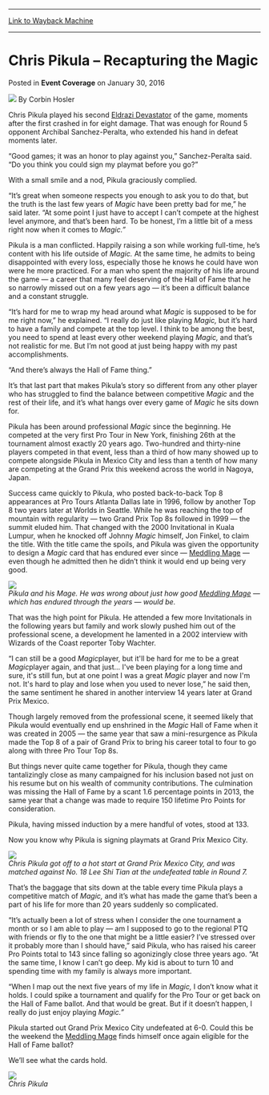 
---
[Link to Wayback Machine](https://web.archive.org/web/20160201194827/http://magic.wizards.com/en/events/coverage/gpmex16/chris-pikula-recapturing-the-magic-2016-01-30)

[_metadata_:author]:- "Corbin Hosler"
[_metadata_:description]:- "Chris Pikula played his second Eldrazi Devastator of the game, moments after the first crashed in for eight damage. That was enough for Round 5 opponent Archibal Sanchez-Peralta, who extended his hand in defeat moments later. “Good games; it was an honor to play against you,” Sanchez-Peralta said. “Do you think you could sign my playmat before you go?”"
[_metadata_:generator]:- "Drupal 7 (http://drupal.org)"
[_metadata_:node]:- "982631"
[_metadata_:publish_date]:- "2016-01-30"
[_metadata_:source]:- "div-main-content"
[_metadata_:title]:- "Chris Pikula – Recapturing the Magic"
[_metadata_:wayback_capture_timestamp]:- "2016-02-01 19:48:27"
[_metadata_:wayback_raw_url]:- "https://web.archive.org/web/20160201194827id_/http://magic.wizards.com/en/events/coverage/gpmex16/chris-pikula-recapturing-the-magic-2016-01-30"
[_metadata_:wayback_url]:- "http://magic.wizards.com/en/events/coverage/gpmex16/chris-pikula-recapturing-the-magic-2016-01-30"
---


Chris Pikula – Recapturing the Magic
====================================



 Posted in **Event Coverage**
 on January 30, 2016 






![](https://media.magic.wizards.com/styles/auth_small/public/images/person/hosler.jpg)
By Corbin Hosler











Chris Pikula played his second [Eldrazi Devastator](http://gatherer.wizards.com/Pages/Card/Details.aspx?name=Eldrazi+Devastator) of the game, moments after the first crashed in for eight damage. That was enough for Round 5 opponent Archibal Sanchez-Peralta, who extended his hand in defeat moments later.


“Good games; it was an honor to play against you,” Sanchez-Peralta said. “Do you think you could sign my playmat before you go?”


With a small smile and a nod, Pikula graciously complied.


“It’s great when someone respects you enough to ask you to do that, but the truth is the last few years of *Magic* have been pretty bad for me,” he said later. “At some point I just have to accept I can’t compete at the highest level anymore, and that’s been hard. To be honest, I’m a little bit of a mess right now when it comes to *Magic.”*


Pikula is a man conflicted. Happily raising a son while working full-time, he’s content with his life outside of *Magic.* At the same time, he admits to being disappointed with every loss, especially those he knows he could have won were he more practiced. For a man who spent the majority of his life around the game — a career that many feel deserving of the Hall of Fame that he so narrowly missed out on a few years ago — it’s been a difficult balance and a constant struggle.


“It’s hard for me to wrap my head around what *Magic* is supposed to be for me right now,” he explained. “I really do just like playing *Magic,* but it’s hard to have a family and compete at the top level. I think to be among the best, you need to spend at least every other weekend playing *Magic,* and that’s not realistic for me. But I’m not good at just being happy with my past accomplishments.


“And there’s always the Hall of Fame thing.”


It’s that last part that makes Pikula’s story so different from any other player who has struggled to find the balance between competitive *Magic* and the rest of their life, and it’s what hangs over every game of *Magic* he sits down for.


Pikula has been around professional *Magic* since the beginning. He competed at the very first Pro Tour in New York, finishing 26th at the tournament almost exactly 20 years ago. Two-hundred and thirty-nine players competed in that event, less than a third of how many showed up to compete alongside Pikula in Mexico City and less than a tenth of how many are competing at the Grand Prix this weekend across the world in Nagoya, Japan.


Success came quickly to Pikula, who posted back-to-back Top 8 appearances at Pro Tours Atlanta Dallas late in 1996, follow by another Top 8 two years later at Worlds in Seattle. While he was reaching the top of mountain with regularity — two Grand Prix Top 8s followed in 1999 — the summit eluded him. That changed with the 2000 Invitational in Kuala Lumpur, when he knocked off Johnny *Magic* himself, Jon Finkel, to claim the title. With the title came the spoils, and Pikula was given the opportunity to design a *Magic* card that has endured ever since — [Meddling Mage](http://gatherer.wizards.com/Pages/Card/Details.aspx?name=Meddling+Mage) — even though he admitted then he didn’t think it would end up being very good.


**![](https://media.wizards.com/legacy/sideboard/images/mi00/988.jpg)**  
*Pikula and his Mage. He was wrong about just how good [Meddling Mage](http://gatherer.wizards.com/Pages/Card/Details.aspx?name=Meddling+Mage) — which has endured through the years — would be.*


That was the high point for Pikula. He attended a few more Invitationals in the following years but family and work slowly pushed him out of the professional scene, a development he lamented in a 2002 interview with Wizards of the Coast reporter Toby Wachter.


“I can still be a good *Magic*player, but it'll be hard for me to be a great *Magic*player again, and that just... I've been playing for a long time and sure, it's still fun, but at one point I was a great *Magic* player and now I'm not. It's hard to play and lose when you used to never lose,” he said then, the same sentiment he shared in another interview 14 years later at Grand Prix Mexico.


Though largely removed from the professional scene, it seemed likely that Pikula would eventually end up enshrined in the *Magic* Hall of Fame when it was created in 2005 — the same year that saw a mini-resurgence as Pikula made the Top 8 of a pair of Grand Prix to bring his career total to four to go along with three Pro Tour Top 8s.


But things never quite came together for Pikula, though they came tantalizingly close as many campaigned for his inclusion based not just on his resume but on his wealth of community contributions. The culmination was missing the Hall of Fame by a scant 1.6 percentage points in 2013, the same year that a change was made to require 150 lifetime Pro Points for consideration.


Pikula, having missed induction by a mere handful of votes, stood at 133.


Now you know why Pikula is signing playmats at Grand Prix Mexico City.


**![](https://media.wizards.com/2016/events/gpmex16/GPMexicoCity_16_Pikula1.jpg)**  
*Chris Pikula got off to a hot start at Grand Prix Mexico City, and was matched against No. 18 Lee Shi Tian at the undefeated table in Round 7.*


That’s the baggage that sits down at the table every time Pikula plays a competitive match of *Magic,* and it’s what has made the game that’s been a part of his life for more than 20 years suddenly so complicated.


“It’s actually been a lot of stress when I consider the one tournament a month or so I am able to play — am I supposed to go to the regional PTQ with friends or fly to the one that might be a little easier? I’ve stressed over it probably more than I should have,” said Pikula, who has raised his career Pro Points total to 143 since falling so agonizingly close three years ago. “At the same time, I know I can’t go deep. My kid is about to turn 10 and spending time with my family is always more important.


“When I map out the next five years of my life in *Magic,* I don’t know what it holds. I could spike a tournament and qualify for the Pro Tour or get back on the Hall of Fame ballot. And that would be great. But if it doesn’t happen, I really do just enjoy playing *Magic.”*


Pikula started out Grand Prix Mexico City undefeated at 6-0. Could this be the weekend the [Meddling Mage](http://gatherer.wizards.com/Pages/Card/Details.aspx?name=Meddling+Mage) finds himself once again eligible for the Hall of Fame ballot?


We’ll see what the cards hold.


**![](https://media.wizards.com/2016/events/gpmex16/GPMexicoCity_16_Pikula2.jpg)**  
*Chris Pikula*







